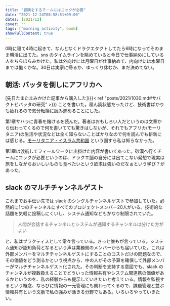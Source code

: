 ```yaml
---
title: "冒険をするチームにはコックが必要"
date: "2021-12-24T08:58:51+09:00"
dates: [2021/12]
cover: ""
tags: ["morning activity", book]
showFullContent: true
---
```


0時に寝て4時に起きて、なんとなくドラクエタクトしてたら6時になってそのまま朝活に出てた。sns のタイムラインを眺めていると今日で仕事納めにしている人をちらほらみかけた。私は外向けには月曜日が仕事納めで、内向けには水曜日までは働くかな。30日は実家に帰るか、ゆっくり休むか、まだ決めてない。

## 朝活: バッタを倒しにアフリカへ

[先日たまたまみかけた記事から購入した]({{< ref "posts/2021/1030.md#サバクトビバッタの研究" >}}) ことを書いた。積ん読状態だったけど、技術書ばかりも疲れるので気分転換に読み進めることにした。

第1章サハラに青春を賭けるを読んだ。著者はおもしろい人だというのは文章から伝わってくるので何を書いてても驚きはしないが、それでもアフリカ(モーリタニア)の生活や状況などは全く知らないことばかりなので何を読んでも斬新には感じる。[モーリタニア・イスラム共和国](https://www.mofa.go.jp/mofaj/area/mauritania/index.html) という国すら私は知らなかった。

第1章は渡航してフィールワークに出掛けた内容が書いてあった。砂漠へ行くチームにコックが必要というのは、ドラクエ脳の自分には出てこない発想で現実は旅をしながらおいしいものも食べたいという欲求は強いのだなぁという学び？があった。

## slack のマルチチャンネルゲスト

これまでお手伝い先では slack のシングルチャンネルゲストで参加していた。必然的に1つのチャンネルにすべてのプロジェクトメンバー20人がいる。技術的な話題を気軽に投稿しにくいし、システム通知などもかなり制限されていた。

> 人間が会話するチャンネルとシステムが通知するチャンネルは分けた方がよい

と、私はプラクティスとして常々言っている。きっと誰もが言っている。システム通知が認知負荷となるという声は業務側のメンバーからも届いていた。これは外部メンバーをマルチチャンネルゲストにすることのコストだけの問題なので、その価値をどう測るかという視点から、中の人がその予算を確保して外部メンバーがマルチチャンネルゲスト化された。その判断を支持する意図でも、slack のチャンネルが複数扱えることでどういった情報共有やシステム間連携の価値があるかというのを、私の経験からも提示していきたいと考えている。情報を監視するという概念、ならびに情報の一元管理にも関わってくるので、課題管理と並ぶ情報共有という文脈で私の強みが活きる分野でもある。いろいろやっていきたい。

